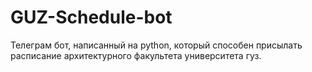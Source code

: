 # GUZ-Schedule-bot

Телеграм бот, написанный на python, который способен присылать расписание архитектурного факультета университета гуз.
